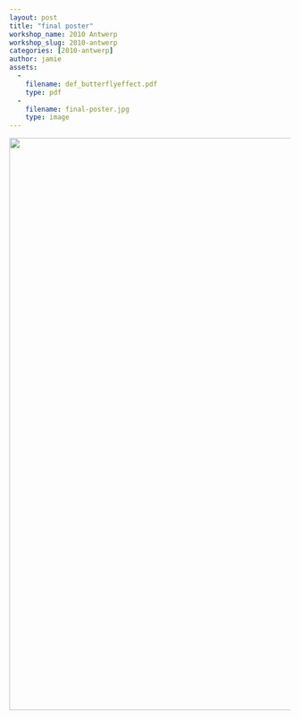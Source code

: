 ```yaml
---
layout: post
title: "final poster"
workshop_name: 2010 Antwerp
workshop_slug: 2010-antwerp
categories: [2010-antwerp]
author: jamie 
assets:
  -
    filename: def_butterflyeffect.pdf
    type: pdf
  -
    filename: final-poster.jpg
    type: image
---
```

<a href="http://workshops.nodebox.net/2010-2/wp-content/uploads/2010/02/final-poster.jpg"><img class="aligncenter size-large wp-image-412" src="http://workshops.nodebox.net/2010-2/wp-content/uploads/2010/02/final-poster-728x1024.jpg" alt="" width="728" height="1024" /></a>
